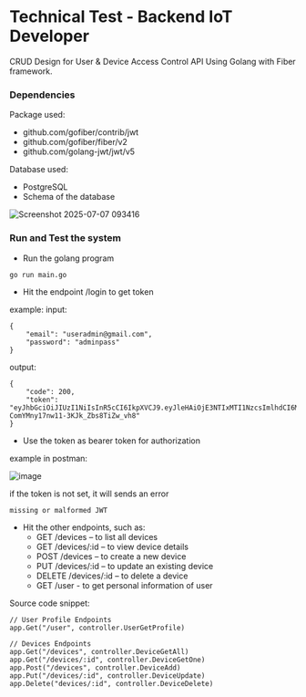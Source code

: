# Technical Test - Backend IoT Developer

CRUD Design for User & Device Access Control API Using Golang with Fiber framework.

### Dependencies

Package used:
* github.com/gofiber/contrib/jwt
* github.com/gofiber/fiber/v2
* github.com/golang-jwt/jwt/v5

Database used: 
* PostgreSQL
* Schema of the database

![Screenshot 2025-07-07 093416](https://github.com/user-attachments/assets/8e0a08c0-831c-40f3-a41b-89a45f3c3840)

### Run and Test the system

* Run the golang program
```
go run main.go
```
* Hit the endpoint /login to get token

example:
input:
```
{
    "email": "useradmin@gmail.com",
    "password": "adminpass"
}
```
output:
```
{
    "code": 200,
    "token": "eyJhbGciOiJIUzI1NiIsInR5cCI6IkpXVCJ9.eyJleHAiOjE3NTIxMTI1NzcsImlhdCI6MTc1MTg1MzM3Nywicm9sZSI6IkFkbWluIiwidXNlcklEIjoiQURNMDEifQ.K8C5r6U2rQE-ComYMny17nw11-3KJk_Zbs8TiZw_vh8"
}
```
* Use the token as bearer token for authorization

example in postman:

![image](https://github.com/user-attachments/assets/e2b623a1-e1fe-4485-8905-ff9b0bc8f88a)

if the token is not set, it will sends an error
```
missing or malformed JWT
```

* Hit the other endpoints, such as:
    * GET /devices – to list all devices
    * GET /devices/:id – to view device details
    * POST /devices – to create a new device
    * PUT /devices/:id – to update an existing device
    * DELETE /devices/:id – to delete a device
    * GET /user - to get personal information of user
  
Source code snippet:
```
// User Profile Endpoints
app.Get("/user", controller.UserGetProfile)

// Devices Endpoints
app.Get("/devices", controller.DeviceGetAll)
app.Get("/devices/:id", controller.DeviceGetOne)
app.Post("/devices", controller.DeviceAdd)
app.Put("/devices/:id", controller.DeviceUpdate)
app.Delete("devices/:id", controller.DeviceDelete)

```


